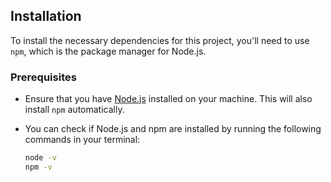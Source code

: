 ## Installation  

To install the necessary dependencies for this project, you'll need to use `npm`, which is the package manager for Node.js.  

### Prerequisites  

- Ensure that you have [Node.js](https://nodejs.org/) installed on your machine. This will also install `npm` automatically.  
- You can check if Node.js and npm are installed by running the following commands in your terminal:  

  ```bash  
  node -v  
  npm -v
